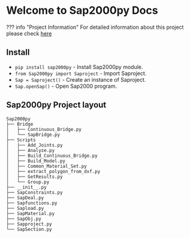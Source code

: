 # Welcome to Sap2000py Docs
??? info "Project Information"
    For detailed information about this project please check [here](./about/project.md)


## Install

* `pip install sap2000py` - Install Sap2000py module.
* `from Sap2000py import Saproject` - Import Saproject.
* `Sap = Saproject()` - Create an instance of Saproject.
* `Sap.openSap()` - Open Sap2000 program.

## Sap2000py Project layout

    Sap2000py
    ├── Bridge
    │   ├── Continuous_Bridge.py
    │   └── SapBridge.py
    ├── Scripts
    │   ├── Add_Joints.py
    │   ├── Analyze.py
    │   ├── Build_Continuous_Bridge.py
    │   ├── Build_Model.py
    │   ├── Common_Material_Set.py
    │   ├── extract_polygon_from_dxf.py
    │   ├── GetResults.py
    │   └── Group.py
    ├── __init__.py
    ├── SapConstraints.py
    ├── SapDeal.py
    ├── Sapfunctions.py
    ├── Sapload.py
    ├── SapMaterial.py
    ├── SapObj.py
    ├── Sapproject.py
    └── SapSection.py


